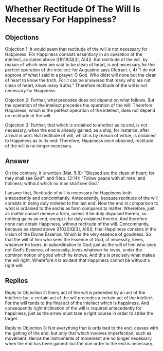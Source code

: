 # Whether Rectitude Of The Will Is Necessary For Happiness?

## Objections

Objection 1: It would seem that rectitude of the will is not necessary for Happiness. For Happiness consists essentially in an operation of the intellect, as stated above ([1019]Q[3], A[4]). But rectitude of the will, by reason of which men are said to be clean of heart, is not necessary for the perfect operation of the intellect: for Augustine says (Retract. i, 4) "I do not approve of what I said in a prayer: O God, Who didst will none but the clean of heart to know the truth. For it can be answered that many who are not clean of heart, know many truths." Therefore rectitude of the will is not necessary for Happiness.

Objection 2: Further, what precedes does not depend on what follows. But the operation of the intellect precedes the operation of the will. Therefore Happiness, which is the perfect operation of the intellect, does not depend on rectitude of the will.

Objection 3: Further, that which is ordained to another as its end, is not necessary, when the end is already gained; as a ship, for instance, after arrival in port. But rectitude of will, which is by reason of virtue, is ordained to Happiness as to its end. Therefore, Happiness once obtained, rectitude of the will is no longer necessary.

## Answer

On the contrary, It is written (Mat. 5:8): "Blessed are the clean of heart; for they shall see God": and (Heb. 12:14): "Follow peace with all men, and holiness; without which no man shall see God."

I answer that, Rectitude of will is necessary for Happiness both antecedently and concomitantly. Antecedently, because rectitude of the will consists in being duly ordered to the last end. Now the end in comparison to what is ordained to the end is as form compared to matter. Wherefore, just as matter cannot receive a form, unless it be duly disposed thereto, so nothing gains an end, except it be duly ordained thereto. And therefore none can obtain Happiness, without rectitude of the will. Concomitantly, because as stated above ([1020]Q[3], A[8]), final Happiness consists in the vision of the Divine Essence, Which is the very essence of goodness. So that the will of him who sees the Essence of God, of necessity, loves, whatever he loves, in subordination to God; just as the will of him who sees not God's Essence, of necessity, loves whatever he loves, under the common notion of good which he knows. And this is precisely what makes the will right. Wherefore it is evident that Happiness cannot be without a right will.

## Replies

Reply to Objection 2: Every act of the will is preceded by an act of the intellect: but a certain act of the will precedes a certain act of the intellect. For the will tends to the final act of the intellect which is happiness. And consequently right inclination of the will is required antecedently for happiness, just as the arrow must take a right course in order to strike the target.

Reply to Objection 3: Not everything that is ordained to the end, ceases with the getting of the end: but only that which involves imperfection, such as movement. Hence the instruments of movement are no longer necessary when the end has been gained: but the due order to the end is necessary.